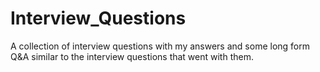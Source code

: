 # Interview_Questions
A collection of interview questions with my answers and some long form Q&amp;A similar to the interview questions that went with them.
